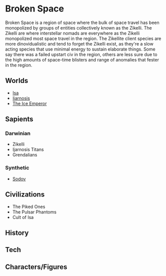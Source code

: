 # Broken Space

Broken Space is a region of space where the bulk of space travel has been monopolized by groups of entities collectively known as the Zikelli.  The Zikelli are where interstellar nomads are everywhere as the Zikelli monopolized most space travel in the region.  The Zikellite client species are more dinovidualistic and tend to forget the Zikelli exist, as they're a slow acting species that use minimal energy to sustain elaborate things.  Some say there was a failed upstart civ in the region, others are less sure due to the high amounts of space-time blisters and range of anomalies that fester in the region.

## Worlds
- [Isa](/Stellar_Abyss_Setting_Bible/1_Worlds_Systems/Isa.md)
- [Ijarnosis](/Stellar_Abyss_Setting_Bible/1_Worlds_Systems/Ijarnosis.md)
- [The Ice Emperor](/Stellar_Abyss_Setting_Bible/1_Worlds_Systems/Ice_Emperor.md)

## Sapients

### Darwinian
- Zikelli
- Ijarnosis Titans
- Grendalians

### Synthetic
- [Sodov](/Stellar_Abyss_Setting_Bible/2_Sapients/Sodov.md)

## Civilizations
- The Piked Ones
- The Pulsar Phantoms
- Cult of Isa

## History

## Tech

## Characters/Figures
